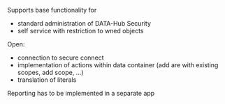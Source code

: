 Supports base functionality for 
- standard administration of DATA-Hub Security
- self service with restriction to wned objects

Open: 
- connection to secure connect
- implementation of actions within data container (add are with existing scopes, add scope, ...)
- translation of literals

Reporting has to be implemented in a separate app
